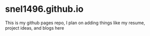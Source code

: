 # snel1496.github.io
This is my github pages repo, I plan on adding things like my resume, project ideas, and blogs here
